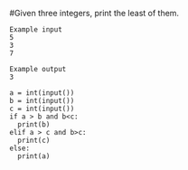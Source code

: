 
#Given three integers, print the least of them.
```
Example input
5
3
7

Example output
3
```
```
a = int(input())
b = int(input())
c = int(input())
if a > b and b<c:
  print(b)
elif a > c and b>c:
  print(c)
else:
  print(a)

```
